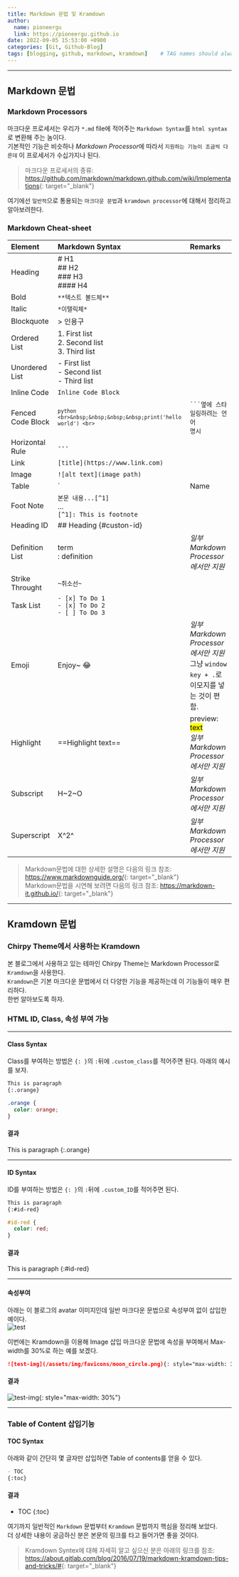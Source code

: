 ```yaml
---
title: Markdown 문법 및 Kramdown
author:
  name: pioneergu
  link: https://pioneergu.github.io
date: 2022-09-05 15:53:00 +0900
categories: [Git, Github-Blog]
tags: [blogging, github, markdown, kramdown]    # TAG names should always be lowercase
---
```


---
## **Markdown 문법**

### **Markdown Processors**
마크다운 프로세서는 우리가 `*.md` file에 적어주는 `Markdown Syntax`를 `html syntax`로 변환해 주는 놈이다.  
기본적인 기능은 비슷하나 *Markdown Processor*에 따라서 `지원하는 기능이 조금씩 다른데` 이 프로세서가 수십가지나 된다.  
> 마크다운 프로세서의 종류: <https://github.com/markdown/markdown.github.com/wiki/Implementations>{: target="_blank"}

여기에선 `일반적`으로 통용되는 `마크다운 문법`과 `kramdown processor`에 대해서 정리하고 알아보려한다.  

### **Markdown Cheat-sheet**

| Element | Markdown Syntax | Remarks|
| :--- | :--- | :--- |
| Heading | # H1 <br> ## H2 <br> ### H3 <br> #### H4 | |
| Bold | `**텍스트 볼드체**` | |
| Italic | `*이탤릭체*` | |
| Blockquote | > 인용구 | |
| Ordered List | 1. First list <br> 2. Second list <br> 3. Third list | |
| Unordered List | - First list <br> - Second list <br> - Third list | |
| Inline Code | ``Inline Code Block`` | |
| Fenced Code Block | <code>```python <br>&nbsp;&nbsp;&nbsp;&nbsp;print('hello world') <br>``` </code>| <code>```옆에 스타일링하려는 언어 명시</code>|
| Horizontal Rule | `---` | |
| Link | `[title](https://www.link.com)` | |
| Image | `![alt text](image path)` | |
| Table | `| Name | Description |`<br> `| --- | --- |` <br>`| Name1 | Description1 |`<br>`| Name2 | Description2 |` | `---` 대쉬는 3개 이상이면 된다. <br> `:---` 좌측정렬 <br> `---:` 우측정렬<br> `:---:` 가운데정렬<br> 테이블내 줄바꿈은 `<br>`태그사용|
| Foot Note | `본문 내용...[^1]` <br> ... <br> `[^1]: This is footnote` | |
| Heading ID | ## Heading {#custon-id} | |
| Definition List | term <br> : definition | *일부 Markdown Processor에서만 지원* |
| Strike Throught | `~취소선~` | |
| Task List | `- [x] To Do 1` <br> `- [x] To Do 2` <br> `- [ ] To Do 3` | |
| Emoji | Enjoy~ :joy: | *일부 Markdown Processor에서만 지원*<br> 그냥 `window key + .`로 <br>이모지를 넣는 것이 편함. |
| Highlight | ==Highlight text== | preview: <mark>text</mark> <br> *일부 Markdown Processor에서만 지원*|
| Subscript | H~2~O | *일부 Markdown Processor에서만 지원* |
| Superscript | X^2^ | *일부 Markdown Processor에서만 지원* |

> Markdown문법에 대한 상세한 설명은 다음의 링크 참조: <https://www.markdownguide.org/>{: target="_blank"}  
> Markdown문법을 시연해 보려면 다음의 링크 참조: <https://markdown-it.github.io/>{: target="_blank"}

---
## **Kramdown 문법**
### **Chirpy Theme에서 사용하는 Kramdown**
본 블로그에서 사용하고 있는 테마인 Chirpy Theme는 Markdown Processor로 `Kramdown`을 사용한다.  
`Kramdown`은 기본 마크다운 문법에서 더 다양한 기능을 제공하는데 이 기능들이 매우 편리하다.  
한번 알아보도록 하자.

### **HTML ID, Class, 속성 부여 가능**
---
#### **Class Syntax**
Class를 부여하는 방법은 `{: }`의 `:`뒤에 `.custom_class`를 적어주면 된다.
아래의 예시를 보자.  
```markdown
This is paragraph
{:.orange}
```

```css
.orange {
  color: orange;
}
```

#### 결과

This is paragraph
{:.orange}

---
#### **ID Syntax**
ID를 부여하는 방법은 `{: }`의 `:`뒤에 `.custom_ID`를 적어주면 된다.
```markdown
This is paragraph
{:#id-red}
```

```css
#id-red {
  color: red;
}
```

#### 결과

This is paragraph
{:#id-red}

---
#### **속성부여**
아래는 이 블로그의 avatar 이미지인데 일반 마크다운 문법으로 속성부여 없이 삽입한 예이다.  
![test](/assets/img/favicons/moon_circle.png)

이번에는 Kramdown을 이용해 Image 삽입 마크다운 문법에 속성을 부여해서 Max-width를 30%로 하는 예를 보겠다.  
```markdown
![test-img](/assets/img/favicons/moon_circle.png){: style="max-width: 30%"}
```
#### 결과
![test-img](/assets/img/favicons/moon_circle.png){: style="max-width: 30%"}

---
### **Table of Content 삽입기능**
#### **TOC Syntax**
아래와 같이 간단히 몇 글자만 삽입하면 Table of contents를 얻을 수 있다.

```markdown
- TOC
{:toc}
```

#### 결과
- TOC
{:toc}

여기까지 일반적인 `Markdown` 문법부터 `Kramdown` 문법까지 핵심을 정리해 보았다.  
더 상세한 내용이 궁금하신 분은 본문의 링크를 타고 들어가면 좋을 것이다.

> Kramdown Syntex에 대해 자세히 알고 싶으신 분은 아래의 링크를 참조:  
> <https://about.gitlab.com/blog/2016/07/19/markdown-kramdown-tips-and-tricks/#>{: target="_blank"}